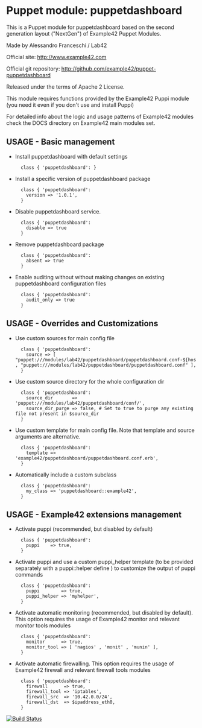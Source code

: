 # Puppet module: puppetdashboard

This is a Puppet module for puppetdashboard based on the second generation layout ("NextGen") of Example42 Puppet Modules.

Made by Alessandro Franceschi / Lab42

Official site: http://www.example42.com

Official git repository: http://github.com/example42/puppet-puppetdashboard

Released under the terms of Apache 2 License.

This module requires functions provided by the Example42 Puppi module (you need it even if you don't use and install Puppi)

For detailed info about the logic and usage patterns of Example42 modules check the DOCS directory on Example42 main modules set.

## USAGE - Basic management

* Install puppetdashboard with default settings

        class { 'puppetdashboard': }

* Install a specific version of puppetdashboard package

        class { 'puppetdashboard':
          version => '1.0.1',
        }

* Disable puppetdashboard service.

        class { 'puppetdashboard':
          disable => true
        }

* Remove puppetdashboard package

        class { 'puppetdashboard':
          absent => true
        }

* Enable auditing without without making changes on existing puppetdashboard configuration files

        class { 'puppetdashboard':
          audit_only => true
        }


## USAGE - Overrides and Customizations
* Use custom sources for main config file 

        class { 'puppetdashboard':
          source => [ "puppet:///modules/lab42/puppetdashboard/puppetdashboard.conf-${hostname}" , "puppet:///modules/lab42/puppetdashboard/puppetdashboard.conf" ], 
        }


* Use custom source directory for the whole configuration dir

        class { 'puppetdashboard':
          source_dir       => 'puppet:///modules/lab42/puppetdashboard/conf/',
          source_dir_purge => false, # Set to true to purge any existing file not present in $source_dir
        }

* Use custom template for main config file. Note that template and source arguments are alternative. 

        class { 'puppetdashboard':
          template => 'example42/puppetdashboard/puppetdashboard.conf.erb',
        }

* Automatically include a custom subclass

        class { 'puppetdashboard':
          my_class => 'puppetdashboard::example42',
        }


## USAGE - Example42 extensions management 
* Activate puppi (recommended, but disabled by default)

        class { 'puppetdashboard':
          puppi    => true,
        }

* Activate puppi and use a custom puppi_helper template (to be provided separately with a puppi::helper define ) to customize the output of puppi commands 

        class { 'puppetdashboard':
          puppi        => true,
          puppi_helper => 'myhelper', 
        }

* Activate automatic monitoring (recommended, but disabled by default). This option requires the usage of Example42 monitor and relevant monitor tools modules

        class { 'puppetdashboard':
          monitor      => true,
          monitor_tool => [ 'nagios' , 'monit' , 'munin' ],
        }

* Activate automatic firewalling. This option requires the usage of Example42 firewall and relevant firewall tools modules

        class { 'puppetdashboard':       
          firewall      => true,
          firewall_tool => 'iptables',
          firewall_src  => '10.42.0.0/24',
          firewall_dst  => $ipaddress_eth0,
        }


[![Build Status](https://travis-ci.org/example42/puppet-puppetdashboard.png?branch=master)](https://travis-ci.org/example42/puppet-puppetdashboard)
